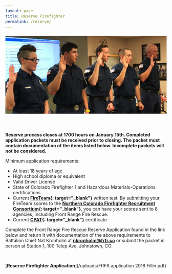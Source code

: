 ```yaml
---
layout: page
title: Reserve Firefighter
permalink: /reserve/
---
```


##### ![](/uploads/img-9994.jpg)

&nbsp;

**Reserve process closes at 1700 hours on January 15th. Completed application packets must be received prior to closing. The packet must contain documentation of the items listed below. Incomplete packets will not be considered.**

Minimum application requirements:

* At least 18 years of age
* High school diploma or equivalent
* Valid Driver License
* State of Colorado Firefighter 1 and Hazardous Materials-Operations certifications
* Current **[FireTeam](https://nationaltestingnetwork.com/publicsafetyjobs/ntn-test-firefighter.cfm){: target="_blank"}** written test. By submitting your FireTeam scores to the **[Northern Colorado Firefighter Recruitment Consortium](https://www.ncfrc.org){: target="_blank"}**, you can have your scores sent to 8 agencies, including Front Range Fire Rescue.
* Current **[CPAT](https://www.aims.edu/academics/fire-science/cpat.php){: target="_blank"}** certificate

Complete the Front Range Fire Rescue Reserve Application found in the link below and return it with documentation of the above requirements to Battalion Chief Nat Kronholm at **[nkronholm@frfr.co](mailto:nkronholm@frfr.co)**&nbsp;or submit the packet in person at Station 1, 100 Telep Ave, Johnstown, CO.

&nbsp;

[**Reserve Firefighter Application**](/uploads/FRFR application 2018 Fillin.pdf)